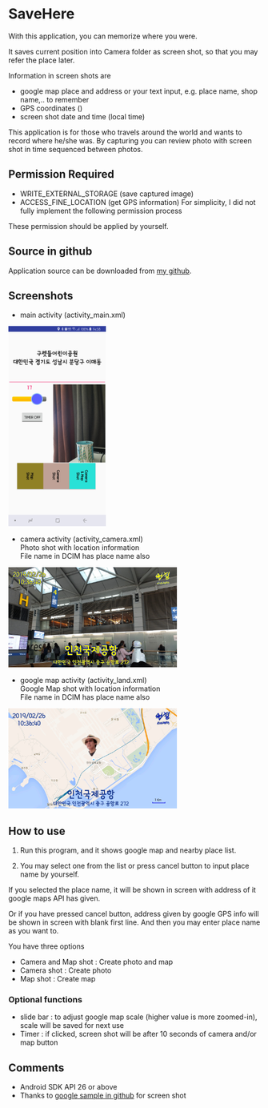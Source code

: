 
# SaveHere

With this application, you can memorize where you were. 

It saves current position into Camera folder as screen shot, so that you may refer the place later.

Information in screen shots are
- google map place and address or your text input, e.g. place name, shop name,.. to remember
- GPS coordinates ()
- screen shot date and time (local time)

This application is for those who travels around the world and wants to record where he/she was. By capturing you can review photo with screen shot in time sequenced between photos.

## Permission Required

- WRITE_EXTERNAL_STORAGE (save captured image)
- ACCESS_FINE_LOCATION (get GPS information)
For simplicity, I did not fully implement the following permission process

These permission should be applied by yourself.

## Source in github

Application source can be downloaded from [my github][1].

[1]: https://github.com/riopapa/SaveHere

## Screenshots

- main activity (activity_main.xml)<br>

<img src="mainActivity.jpg" height="400" alt="mainActivity"/>

- camera activity (activity_camera.xml)<br>
Photo shot with location information<br>File name in DCIM has place name also<br>
<img src="cameraActivity.jpg" height="200" alt="screenShotPhoto"/> 

- google map activity (activity_land.xml)<br>
Google Map shot with location information<br>File name in DCIM has place name also<br>
<img src="googleMap.jpg" height="200" alt="screenShotGoogleMap"/> 

## How to use

1. Run this program, and it shows google map and nearby place list.

2. You may select one from the list or press cancel button to input place name by yourself.

If you selected the place name, it will be shown in screen with address of it google maps API has given.

Or if you have pressed cancel button, address given by google GPS info will be shown in screen with blank first line. And then you may enter place name as you want to.

You have three options

- Camera and Map shot : Create photo and map
- Camera shot : Create photo
- Map shot : Create map

### Optional functions

- slide bar : to adjust google map scale (higher value is more zoomed-in), scale will be saved for next use
- Timer : if clicked, screen shot will be after 10 seconds of camera and/or map button

## Comments

- Android SDK API 26 or above 
- Thanks to [google sample in github][2] for screen shot


[2]: https://github.com/googlesamples/android-ScreenCapture


